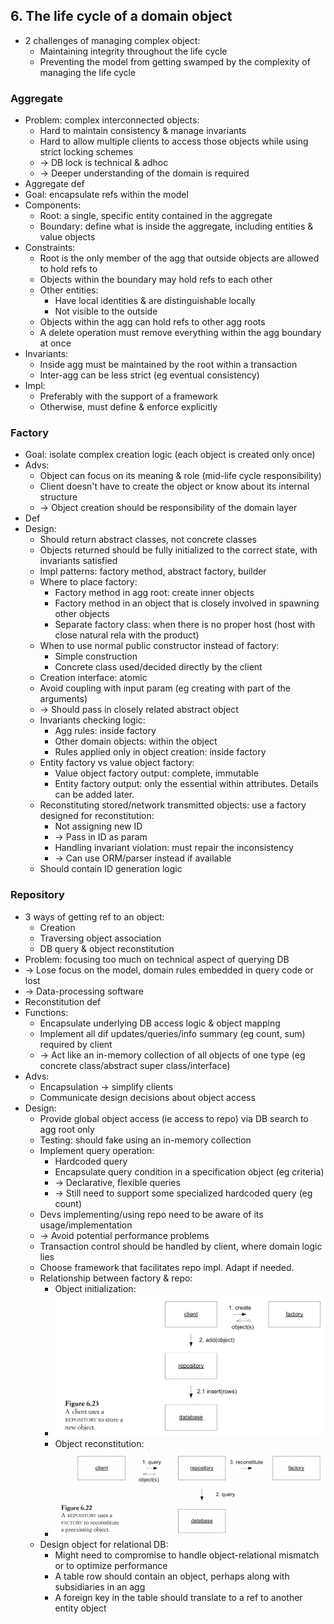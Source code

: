 ## 6. The life cycle of a domain object
- 2 challenges of managing complex object:
  - Maintaining integrity throughout the life cycle
  - Preventing the model from getting swamped by the complexity of managing the life cycle

### Aggregate
- Problem: complex interconnected objects:
  - Hard to maintain consistency & manage invariants
  - Hard to allow multiple clients to access those objects while using strict locking schemes
  - -> DB lock is technical & adhoc
  - -> Deeper understanding of the domain is required
- Aggregate def
- Goal: encapsulate refs within the model
- Components:
  - Root: a single, specific entity contained in the aggregate
  - Boundary: define what is inside the aggregate, including entities & value objects
- Constraints:
  - Root is the only member of the agg that outside objects are allowed to hold refs to
  - Objects within the boundary may hold refs to each other
  - Other entities:
    - Have local identities & are distinguishable locally
    - Not visible to the outside
  - Objects within the agg can hold refs to other agg roots
  - A delete operation must remove everything within the agg boundary at once
- Invariants:
  - Inside agg must be maintained by the root within a transaction
  - Inter-agg can be less strict (eg eventual consistency)
- Impl:
  - Preferably with the support of a framework
  - Otherwise, must define & enforce explicitly

### Factory
- Goal: isolate complex creation logic (each object is created only once)
- Advs:
  - Object can focus on its meaning & role (mid-life cycle responsibility)
  - Client doesn't have to create the object or know about its internal structure
  - -> Object creation should be responsibility of the domain layer
- Def
- Design:
  - Should return abstract classes, not concrete classes
  - Objects returned should be fully initialized to the correct state, with invariants satisfied
  - Impl patterns: factory method, abstract factory, builder
  - Where to place factory:
    - Factory method in agg root: create inner objects
    - Factory method in an object that is closely involved in spawning other objects
    - Separate factory class: when there is no proper host (host with close natural rela with the product)
  - When to use normal public constructor instead of factory:
    - Simple construction
    - Concrete class used/decided directly by the client
  - Creation interface: atomic
  - Avoid coupling with input param (eg creating with part of the arguments)
  - -> Should pass in closely related abstract object
  - Invariants checking logic:
    - Agg rules: inside factory
    - Other domain objects: within the object
    - Rules applied only in object creation: inside factory
  - Entity factory vs value object factory:
    - Value object factory output: complete, immutable
    - Entity factory output: only the essential within attributes. Details can be added later.
  - Reconstituting stored/network transmitted objects: use a factory designed for reconstitution:
    - Not assigning new ID
    - -> Pass in ID as param
    - Handling invariant violation: must repair the inconsistency
    - -> Can use ORM/parser instead if available
  - Should contain ID generation logic

### Repository
- 3 ways of getting ref to an object:
  - Creation
  - Traversing object association
  - DB query & object reconstitution
- Problem: focusing too much on technical aspect of querying DB
- -> Lose focus on the model, domain rules embedded in query code or lost
- -> Data-processing software
- Reconstitution def
- Functions:
  - Encapsulate underlying DB access logic & object mapping
  - Implement all dif updates/queries/info summary (eg count, sum) required by client
  - -> Act like an in-memory collection of all objects of one type (eg concrete class/abstract super class/interface)
- Advs:
  - Encapsulation -> simplify clients
  - Communicate design decisions about object access
- Design:
  - Provide global object access (ie access to repo) via DB search to agg root only
  - Testing: should fake using an in-memory collection
  - Implement query operation:
    - Hardcoded query
    - Encapsulate query condition in a specification object (eg criteria)
    - -> Declarative, flexible queries
    - -> Still need to support some specialized hardcoded query (eg count)
  - Devs implementing/using repo need to be aware of its usage/implementation
  - -> Avoid potential performance problems
  - Transaction control should be handled by client, where domain logic lies
  - Choose framework that facilitates repo impl. Adapt if needed.
  - Relationship between factory & repo:
    - Object initialization:
    - <img src="./resources/6.23.png" width="600">
    - Object reconstitution:
    - <img src="./resources/6.22.png" width="600">
  - Design object for relational DB:
    - Might need to compromise to handle object-relational mismatch or to optimize performance
    - A table row should contain an object, perhaps along with subsidiaries in an agg
    - A foreign key in the table should translate to a ref to another entity object